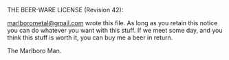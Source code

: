 THE BEER-WARE LICENSE (Revision 42):

<marlborometal@gmail.com> wrote this file. As long as you retain this notice you can do whatever you want with this stuff. If we meet some day, and you think this stuff is worth it, you can buy me a beer in return.

The Marlboro Man.
